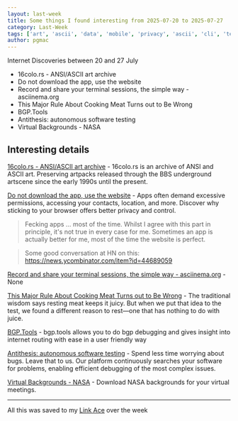 ```yaml
---
layout: last-week
title: Some things I found interesting from 2025-07-20 to 2025-07-27
category: Last-Week
tags: ['art', 'ascii', 'data', 'mobile', 'privacy', 'ascii', 'cli', 'terminal', 'science', 'network', 'tools', 'automation', 'testing', 'fun', 'space']
author: pgmac
---
```


Internet Discoveries between 20 and 27 July

- 16colo.rs - ANSI/ASCII art archive
- Do not download the app, use the website
- Record and share your terminal sessions, the simple way - asciinema.org
- This Major Rule About Cooking Meat Turns out to Be Wrong
- BGP.Tools
- Antithesis: autonomous software testing
- Virtual Backgrounds - NASA

## Interesting details

<a name="16colo.rs - ANSI/ASCII art archive">[16colo.rs - ANSI/ASCII art archive](https://16colo.rs/)</a> - 16colo.rs is an archive of ANSI and ASCII art. Preserving artpacks released through the BBS underground artscene since the early 1990s until the present.

<a name="Do not download the app, use the website">[Do not download the app, use the website](https://idiallo.com/blog/dont-download-apps)</a> - Apps often demand excessive permissions, accessing your contacts, location, and more. Discover why sticking to your browser offers better privacy and control.

> Fecking apps ... most of the time.
> Whilst I agree with this part in principle, it's not true in every case for me. Sometimes an app is actually better for me, most of the time the website is perfect.

> Some good conversation at HN on this:
> https://news.ycombinator.com/item?id=44689059

<a name="Record and share your terminal sessions, the simple way - asciinema.org">[Record and share your terminal sessions, the simple way - asciinema.org](https://asciinema.org/)</a> - None

<a name="This Major Rule About Cooking Meat Turns out to Be Wrong">[This Major Rule About Cooking Meat Turns out to Be Wrong](https://www.seriouseats.com/meat-resting-science-11776272)</a> - The traditional wisdom says resting meat keeps it juicy. But when we put that idea to the test, we found a different reason to rest—one that has nothing to do with juice.

<a name="BGP.Tools">[BGP.Tools](https://bgp.tools/)</a> - bgp.tools allows you to do bgp debugging and gives insight into internet routing with ease in a user friendly way

<a name="Antithesis: autonomous software testing">[Antithesis: autonomous software testing](https://antithesis.com/)</a> - Spend less time worrying about bugs. Leave that to us. Our platform continuously searches your software for problems, enabling efficient debugging of the most complex issues.

<a name="Virtual Backgrounds - NASA">[Virtual Backgrounds - NASA](https://www.nasa.gov/stem-content/virtual-backgrounds/)</a> - Download NASA backgrounds for your virtual meetings.


---

All this was saved to my [Link Ace](https://links.pgmac.net.au/) over the week